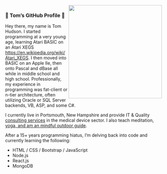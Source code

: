 <img width="300px" align="right" src="https://avatars3.githubusercontent.com/u/944610?s=460&u=4b323a6cacfd2e10cbea804706145b4998d9a278&v=4"/>

### 👋 Tom’s GitHub Profile 👋

Hey there, my name is Tom Hudson. I started programming at a very young age, learning Atari BASIC on an Atari XEGS <https://en.wikipedia.org/wiki/Atari_XEGS>. I then moved into BASIC on an Apple IIe, then onto Pascal and dBase all while in middle school and high school. Professionally, my experience in programming was fat-client or n-tier architecture, often utilizing Oracle or SQL Server backends, VB, ASP, and some C#.


I currently live in Portsmouth, New Hampshire and provide IT & Quality [consulting services](https://www.linkedin.com/in/hudsonthomas/) in the medical device sector. I also teach meditation, [yoga, and am an mindful outdoor guide](https://tom-hudson.com).

After a 15+ years programming hiatus, I’m delving back into code and currently learning the following:

- HTML / CSS / Bootstrap / JavaScript
- Node.js
- React.js
- MongoDB
